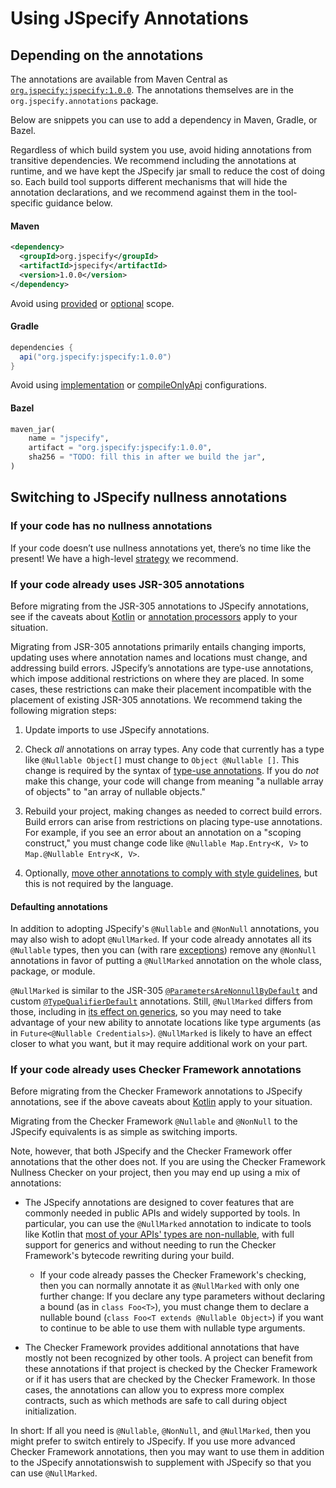 # Using JSpecify Annotations

## Depending on the annotations

The annotations are available from Maven Central as
[`org.jspecify:jspecify:1.0.0`](https://repo1.maven.org/maven2/org/jspecify/jspecify/1.0.0/).
The annotations themselves are in the `org.jspecify.annotations` package.

Below are snippets you can use to add a dependency in Maven, Gradle, or Bazel.

Regardless of which build system you use, avoid hiding annotations from
transitive dependencies. We recommend including the annotations at runtime, and
we have kept the JSpecify jar small to reduce the cost of doing so. Each build
tool supports different mechanisms that will hide the annotation declarations,
and we recommend against them in the tool-specific guidance below.

#### Maven

```xml
<dependency>
  <groupId>org.jspecify</groupId>
  <artifactId>jspecify</artifactId>
  <version>1.0.0</version>
</dependency>
```

Avoid using [provided] or [optional] scope.

#### Gradle

```groovy
dependencies {
  api("org.jspecify:jspecify:1.0.0")
}
```

Avoid using [implementation] or [compileOnlyApi] configurations.

#### Bazel

```python
maven_jar(
    name = "jspecify",
    artifact = "org.jspecify:jspecify:1.0.0",
    sha256 = "TODO: fill this in after we build the jar",
)
```

## Switching to JSpecify nullness annotations

### If your code has no nullness annotations

If your code doesn’t use nullness annotations yet, there’s no time like the
present! We have a high-level [strategy](applying) we recommend.

### If your code already uses JSR-305 annotations

Before migrating from the JSR-305 annotations to JSpecify annotations, see if
the caveats about [Kotlin][Kotlin-caveats] or
[annotation processors](whether#annotation-processors) apply to your situation.

Migrating from JSR-305 annotations primarily entails changing imports, updating
uses where annotation names and locations must change, and addressing build
errors. JSpecify’s annotations are type-use annotations, which impose additional
restrictions on where they are placed. In some cases, these restrictions can
make their placement incompatible with the placement of existing JSR-305
annotations. We recommend taking the following migration steps:

1.  Update imports to use JSpecify annotations.
1.  Check *all* annotations on array types. Any code that currently has a type
    like `@Nullable Object[]` must change to `Object @Nullable []`. This change
    is required by the syntax of [type-use annotations]. If you do *not* make
    this change, your code will change from meaning "a nullable array of
    objects" to "an array of nullable objects."

1.  Rebuild your project, making changes as needed to correct build errors.
    Build errors can arise from restrictions on placing type-use annotations.
    For example, if you see an error about an annotation on a "scoping
    construct," you must change code like `@Nullable Map.Entry<K, V>` to
    `Map.@Nullable Entry<K, V>`.

1.  Optionally,
    [move other annotations to comply with style guidelines](https://google.github.io/styleguide/javaguide.html#s4.8.5-annotations),
    but this is not required by the language.

#### Defaulting annotations

In addition to adopting JSpecify's `@Nullable` and `@NonNull` annotations, you
may also wish to adopt `@NullMarked`. If your code already annotates all its
`@Nullable` types, then you can (with rare
[exceptions](api/org/jspecify/annotations/NonNull.html#projection)) remove any
`@NonNull` annotations in favor of putting a `@NullMarked` annotation on the
whole class, package, or module.

`@NullMarked` is similar to the JSR-305 [`@ParametersAreNonnullByDefault`] and
custom [`@TypeQualifierDefault`] annotations. Still, `@NullMarked` differs from
those, including in [its effect on generics](user-guide#generics), so you may
need to take advantage of your new ability to annotate locations like type
arguments (as in `Future<@Nullable Credentials>`). `@NullMarked` is likely to
have an effect closer to what you want, but it may require additional work on
your part.

### If your code already uses Checker Framework annotations

Before migrating from the Checker Framework annotations to JSpecify annotations,
see if the above caveats about [Kotlin][Kotlin-caveats] apply to your situation.

Migrating from the Checker Framework `@Nullable` and `@NonNull` to the JSpecify
equivalents is as simple as switching imports.

Note, however, that both JSpecify and the Checker Framework offer annotations
that the other does not. If you are using the Checker Framework Nullness Checker
on your project, then you may end up using a mix of annotations:

*   The JSpecify annotations are designed to cover features that are commonly
    needed in public APIs and widely supported by tools. In particular, you can
    use the `@NullMarked` annotation to indicate to tools like Kotlin that
    [most of your APIs' types are non-nullable](api/org/jspecify/annotations/NullMarked.html#effects),
    with full support for generics and without needing to run the Checker
    Framework's bytecode rewriting during your build.

    *   If your code already passes the Checker Framework's checking, then you
        can normally annotate it as `@NullMarked` with only one further change:
        If you declare any type parameters without declaring a bound (as in
        `class Foo<T>`), you must change them to declare a nullable bound
        (`class Foo<T extends @Nullable Object>`) if you want to continue to be
        able to use them with nullable type arguments.

*   The Checker Framework provides additional annotations that have mostly not
    been recognized by other tools. A project can benefit from these annotations
    if that project is checked by the Checker Framework or if it has users that
    are checked by the Checker Framework. In those cases, the annotations can
    allow you to express more complex contracts, such as which methods are safe
    to call during object initialization.

In short: If all you need is `@Nullable`, `@NonNull`, and `@NullMarked`, then
you might prefer to switch entirely to JSpecify. If you use more advanced
Checker Framework annotations, then you may want to use them in addition to the
JSpecify annotationswish to supplement with JSpecify so that you can use
`@NullMarked`.

[`@ParametersAreNonnullByDefault`]: https://www.javadoc.io/doc/com.google.code.findbugs/jsr305/3.0.1/javax/annotation/ParametersAreNonnullByDefault.html
[`@TypeQualifierDefault`]: https://github.com/Kotlin/KEEP/blob/master/proposals/jsr-305-custom-nullability-qualifiers.md#type-qualifier-default
[compileOnlyApi]: https://docs.gradle.org/current/userguide/java_library_plugin.html#sec:java_library_configurations_graph
[implementation]: https://docs.gradle.org/current/userguide/java_library_plugin.html#sec:java_library_configurations_graph
[Kotlin-caveats]: whether#kotlin
[optional]: https://maven.apache.org/guides/introduction/introduction-to-optional-and-excludes-dependencies.html
[provided]: https://maven.apache.org/guides/introduction/introduction-to-dependency-mechanism.html#dependency-scope
[type-use annotations]: https://www.oracle.com/technical-resources/articles/java/ma14-architect-annotations.html#:~:text=Applying%20Type%20Annotations
